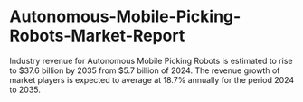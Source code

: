# Autonomous-Mobile-Picking-Robots-Market-Report
Industry revenue for Autonomous Mobile Picking Robots is estimated to rise to $37.6 billion by 2035 from $5.7 billion of 2024. The revenue growth of market players is expected to average at 18.7% annually for the period 2024 to 2035.
